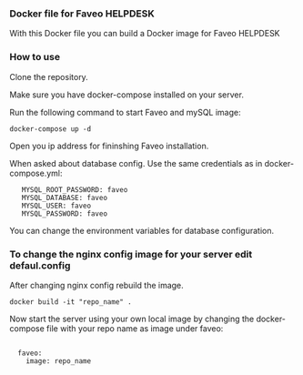 <h3>Docker file for Faveo HELPDESK</h3>

With this Docker file you can build a Docker image for Faveo HELPDESK

<h3>How to use</h3>

Clone the repository. 

Make sure you have docker-compose installed on your server. 

Run the following command to start Faveo and mySQL image:

<code>docker-compose up -d</code>

Open you ip address for fininshing Faveo installation.

When asked about database config. Use the same credentials as in docker-compose.yml:

       MYSQL_ROOT_PASSWORD: faveo
       MYSQL_DATABASE: faveo
       MYSQL_USER: faveo
       MYSQL_PASSWORD: faveo

You can change the environment variables for database configuration.

<h3>To change the nginx config image for your server edit defaul.config</h3>

After changing nginx config rebuild the image.

<code>docker build -it "repo_name" .</code>

Now start the server using your own local image by changing the docker-compose file with your repo name as image under faveo:

<code>
  faveo:</code><br>
  <code>    image: repo_name
</code>


